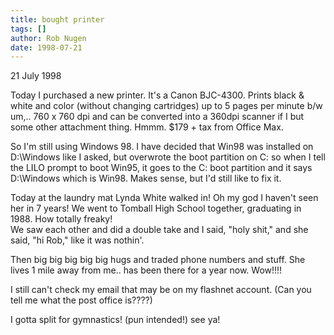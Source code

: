 ```yaml
---
title: bought printer
tags: []
author: Rob Nugen
date: 1998-07-21
---
```


<title>Bought new printer</title>

<p class=date>21 July 1998</p>

<p>Today I purchased a new printer.  It's a Canon BJC-4300. Prints black & white and color (without changing cartridges) up to 5 pages per minute b/w um,..  760 x 760 dpi and can be converted into a 360dpi scanner if I but some other attachment thing.  Hmmm.  $179 + tax from Office Max.

<p>So I'm still using Windows 98. I have decided that Win98 was installed on D:\Windows like I asked, but overwrote the boot partition on C:  so when I tell the LILO prompt to boot Win95, it goes to the C: boot partition and it says D:\Windows which is Win98.  Makes sense, but I'd still like to fix it.

<p>Today at the laundry mat Lynda White walked in!  Oh my god I haven't seen her in 7 years!  We went to Tomball High School together, graduating in 1988.  How totally freaky!
<br>We saw each other and did a double take and I said, "holy shit," and she said, "hi Rob," like it was nothin'.

<p>Then big big big big big hugs and traded phone numbers and stuff.  She lives 1 mile away from me.. has been there for a year now.  Wow!!!!

<p>I still can't check my email that may be on my flashnet account.  (Can you tell me what the post office is????)   

<p>I gotta split for gymnastics!  (pun intended!)  see ya!
</p>
